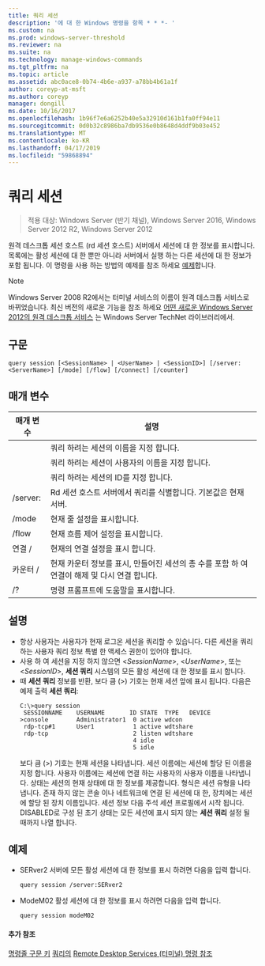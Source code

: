 ```yaml
---
title: 쿼리 세션
description: '에 대 한 Windows 명령을 항목 * * *- '
ms.custom: na
ms.prod: windows-server-threshold
ms.reviewer: na
ms.suite: na
ms.technology: manage-windows-commands
ms.tgt_pltfrm: na
ms.topic: article
ms.assetid: abc0ace8-0b74-4b6e-a937-a78bb4b61a1f
author: coreyp-at-msft
ms.author: coreyp
manager: dongill
ms.date: 10/16/2017
ms.openlocfilehash: 1b96f7e6a6252b40e5a32910d161b1fa0ff94e11
ms.sourcegitcommit: 0d0b32c8986ba7db9536e0b8648d4ddf9b03e452
ms.translationtype: MT
ms.contentlocale: ko-KR
ms.lasthandoff: 04/17/2019
ms.locfileid: "59868894"
---
```

# <a name="query-session"></a>쿼리 세션

>적용 대상: Windows Server (반기 채널), Windows Server 2016, Windows Server 2012 R2, Windows Server 2012

원격 데스크톱 세션 호스트 (rd 세션 호스트) 서버에서 세션에 대 한 정보를 표시합니다.
목록에는 활성 세션에 대 한 뿐만 아니라 서버에서 실행 하는 다른 세션에 대 한 정보가 포함 됩니다.
이 명령을 사용 하는 방법의 예제를 참조 하세요 [예제](#BKMK_examples)합니다.
> [!NOTE]
> Windows Server 2008 R2에서는 터미널 서비스의 이름이 원격 데스크톱 서비스로 바뀌었습니다. 최신 버전의 새로운 기능을 참조 하세요 [어떤 새로운 Windows Server 2012의 원격 데스크톱 서비스](https://technet.microsoft.com/library/hh831527) 는 Windows Server TechNet 라이브러리에서.
## <a name="syntax"></a>구문
```
query session [<SessionName> | <UserName> | <SessionID>] [/server:<ServerName>] [/mode] [/flow] [/connect] [/counter]
```
## <a name="parameters"></a>매개 변수
|매개 변수|설명|
|-------|--------|
|<SessionName>|쿼리 하려는 세션의 이름을 지정 합니다.|
|<UserName>|쿼리 하려는 세션이 사용자의 이름을 지정 합니다.|
|<SessionID>|쿼리 하려는 세션의 ID를 지정 합니다.|
|/server:<ServerName>|Rd 세션 호스트 서버에서 쿼리를 식별합니다. 기본값은 현재 서버.|
|/mode|현재 줄 설정을 표시합니다.|
|/flow|현재 흐름 제어 설정을 표시합니다.|
|연결 /|현재의 연결 설정을 표시 합니다.|
|카운터 /|현재 카운터 정보를 표시, 만들어진 세션의 총 수를 포함 하 여 연결이 해제 및 다시 연결 합니다.|
|/?|명령 프롬프트에 도움말을 표시합니다.|
## <a name="remarks"></a>설명
-   항상 사용자는 사용자가 현재 로그온 세션을 쿼리할 수 있습니다. 다른 세션을 쿼리 하는 사용자 쿼리 정보 특별 한 액세스 권한이 있어야 합니다.
-   사용 하 여 세션을 지정 하지 않으면 <*SessionName*>, <*UserName*>, 또는 <*SessionID*>, **세션 쿼리** 시스템의 모든 활성 세션에 대 한 정보를 표시 합니다.
-   때 **세션 쿼리** 정보를 반환, 보다 큼 (>) 기호는 현재 세션 앞에 표시 됩니다. 다음은 예제 출력 **세션 쿼리**:
    ```
    C:\>query session
     SESSIONNAME    USERNAME       ID STATE  TYPE   DEVICE
    >console        Administrator1  0 active wdcon
     rdp-tcp#1      User1           1 active wdtshare
     rdp-tcp                        2 listen wdtshare
                                    4 idle
                                    5 idle
    ```
    보다 큼 (>) 기호는 현재 세션을 나타냅니다. 세션 이름에는 세션에 할당 된 이름을 지정 합니다. 사용자 이름에는 세션에 연결 하는 사용자의 사용자 이름을 나타냅니다. 상태는 세션의 현재 상태에 대 한 정보를 제공합니다. 형식은 세션 유형을 나타냅니다. 존재 하지 않는 콘솔 이나 네트워크에 연결 된 세션에 대 한, 장치에는 세션에 할당 된 장치 이름입니다. 세션 정보 다음 주석 세션 프로필에서 시작 됩니다. DISABLED로 구성 된 초기 상태는 모든 세션에 표시 되지 않는 **세션 쿼리** 설정 될 때까지 나열 합니다.
## <a name="BKMK_examples"></a>예제
-   SERver2 서버에 모든 활성 세션에 대 한 정보를 표시 하려면 다음을 입력 합니다.
    ```
    query session /server:SERver2
    ```
-   ModeM02 활성 세션에 대 한 정보를 표시 하려면 다음을 입력 합니다.
    ```
    query session modeM02
    ```
#### <a name="additional-references"></a>추가 참조
[명령줄 구문 키](command-line-syntax-key.md)
[쿼리의](query.md)
[Remote Desktop Services &#40;터미널&#41; 명령 참조](remote-desktop-services-terminal-services-command-reference.md)
